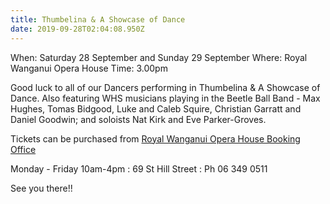 ```yaml
---
title: Thumbelina & A Showcase of Dance
date: 2019-09-28T02:04:08.950Z
---
```

When: Saturday 28 September and Sunday 29 September
Where: Royal Wanganui Opera House
Time: 3.00pm

Good luck to all of our Dancers performing in Thumbelina & A Showcase of Dance. Also featuring WHS musicians playing in the Beetle Ball Band - Max Hughes, Tomas Bidgood, Luke and Caleb Squire, Christian Garratt and Daniel Goodwin; and soloists Nat Kirk and Eve Parker-Groves.

Tickets can be purchased from [Royal Wanganui Opera House Booking Office](https://www.facebook.com/events/350862702457938/)  

Monday - Friday 10am-4pm : 69 St Hill Street : Ph 06 349 0511

See you there!!

